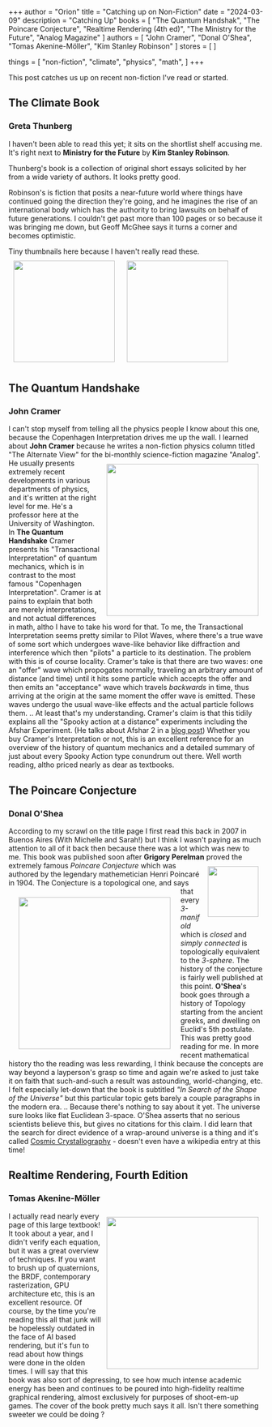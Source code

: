 +++
author = "Orion"
title = "Catching up on Non-Fiction"
date = "2024-03-09"
description = "Catching Up"
books = [
    "The Quantum Handshak",
    "The Poincare Conjecture",
    "Realtime Rendering (4th ed)",
    "The Ministry for the Future",
    "Analog Magazine"
]
authors = [
    "John Cramer",
    "Donal O'Shea",
    "Tomas Akenine-Möller",
    "Kim Stanley Robinson"
]
stores = [
]

things = [
    "non-fiction",
    "climate",
    "physics",
    "math",
]
+++

This post catches us up on recent non-fiction I've read or started.

## The Climate Book
### Greta Thunberg
I haven't been able to read this yet; it sits on the shortlist shelf accusing me.
It's right next to **Ministry for the Future** by **Kim Stanley Robinson**.  

Thunberg's book is a collection of original short essays solicited by her from a wide variety of authors.  It looks pretty good.  

Robinson's is fiction that posits a near-future world where things have continued going the direction they're going, and he imagines the rise of an international body which has the authority to bring lawsuits on behalf of future generations.  I couldn't get past more than 100 pages or so because it was bringing me down, but Geoff McGhee says it turns a corner and becomes optimistic.  

Tiny thumbnails here because I haven't really read these.  
<img src="/images/climate_book.png" style="padding:10px; height:200px;"> <img src="/images/ministry_for_the_future.png" style="padding:10px; height:200px;">


## The Quantum Handshake
### John Cramer
I can't stop myself from telling all the physics people I know about this one, because the Copenhagen Interpretation drives me up the wall.
I learned about **John Cramer** because he writes a non-fiction physics column titled "The Alternate View" for the bi-monthly science-fiction magazine "Analog".  <img src="/images/quantum_handshake.png" style="padding:10px; width:300px; float:right;"> He usually presents extremely recent developments in various departments of physics, and it's written at the right level for me.  He's a professor here at the University of Washington.  In **The Quantum Handshake** Cramer presents his "Transactional Interpretation" of quantum mechanics, which is in contrast to the most famous "Copenhagen Interpretation".   Cramer is at pains to explain that both are merely interpretations, and not actual differences in math, altho I have to take his word for that.
To me, the Transactional Interpretation seems pretty similar to Pilot Waves, where there's a true wave of some sort which undergoes wave-like behavior like diffraction and interference which then "pilots" a particle to its destination.  The problem with this is of course locality.  Cramer's take is that there are two waves: one an "offer" wave which propogates normally, traveling an arbitrary amount of distance (and time) until it hits some particle which accepts the offer and then emits an "acceptance" wave which travels *backwards* in time, thus arriving at the origin at the same moment the offer wave is emitted.  These waves undergo the usual wave-like effects and the actual particle follows them.    .. At least that's my understanding.   Cramer's claim is that this tidily explains all the "Spooky action at a distance" experiments including the Afshar Experiment. (He talks about Afshar 2 in a [blog post](https://www.npl.washington.edu/AV/altvw220.html))  Whether you buy Cramer's Interpretation or not, this is an excellent reference for an overview of the history of quantum mechanics and a detailed summary of just about every Spooky Action type conundrum out there.   Well worth reading, altho priced nearly as dear as textbooks.

## The Poincare Conjecture
### Donal O'Shea

According to my scrawl on the title page I first read this back in 2007 in Buenos Aires (With Michelle and Sarah!) but I think I wasn't paying as much attention to all of it back then because there was a lot which was new to me.  This book was published soon after **Grigory Perelman** <img src="/images/Perelman_6.jpeg" width="100px"  style="padding:10px; float:right;"> proved the extremely famous *Poincare Conjecture* which was authored by the legendary mathemetician Henri Poincaré in 1904.  <img src="/images/poincare_conjecture.png" height="300px"  style="padding:20px; float:left;">  The Conjecture is a topological one, and says that every *3-manifold* which is *closed* and *simply connected* is topologically equivalent to the *3-sphere*. The history of the conjecture is fairly well published at this point.  **O'Shea**'s book goes through a history of Topology starting from the ancient greeks, and dwelling on Euclid's 5th postulate. This was pretty good reading for me.  In more recent mathematical history tho the reading was less rewarding, I think because the concepts are way beyond a layperson's grasp so time and again we're asked to just take it on faith that such-and-such a result was astounding, world-changing, etc.  I felt especially let-down that the book is subtitled *"In Search of the Shape of the Universe"* but this particular topic gets barely a couple paragraphs in the modern era.  .. Because there's nothing to say about it yet.  The universe sure looks like flat Euclidean 3-space.  O'Shea asserts that no serious scientists believe this, but gives no citations for this claim.   I did learn that the search for direct evidence of a wrap-around universe is a thing and it's called [Cosmic Crystallography](https://www.google.com/search?q=cosmic+crystallography) - doesn't even have a wikipedia entry at this time!


## Realtime Rendering, Fourth Edition
### Tomas Akenine-Möller
<img src="/images/realtime_rendering.png" style="padding:10px; height:300px; float:right;">
I actually read nearly every page of this large textbook! It took about a year, and I didn't verify each equation, but it was a great overview of techniques.  If you want to brush up of quaternions, the BRDF, contemporary rasterization, GPU architecture etc, this is an excellent resource.  Of course, by the time you're reading this all that junk will be hopelessly outdated in the face of AI based rendering, but it's fun to read about how things were done in the olden times.
I will say that this book was also sort of depressing, to see how much intense academic energy has been and continues to be poured into high-fidelity realtime graphical rendering, almost exclusively for purposes of shoot-em-up games.  The cover of the book pretty much says it all.  Isn't there something sweeter we could be doing ? 